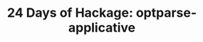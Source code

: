 ---
title: ! '24 Days of Hackage: optparse-applicative'
url: https://ocharles.org.uk/blog/posts/2012-12-17-24-days-of-hackage-optparse-applicative.html
authors:
- Oliver Charles
type: article
tags:
- command-line arguments parsing
doHaskell-type: blog post
dohaskell-year: 2012
---